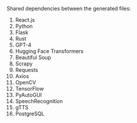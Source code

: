 Shared dependencies between the generated files:

1. React.js
2. Python
3. Flask
4. Rust
5. GPT-4
6. Hugging Face Transformers
7. Beautiful Soup
8. Scrapy
9. Requests
10. Axios
11. OpenCV
12. TensorFlow
13. PyAutoGUI
14. SpeechRecognition
15. gTTS
16. PostgreSQL